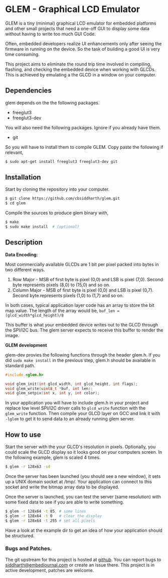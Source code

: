 **GLEM** - **G**raphical **L**CD **Em**ulator
=======================

GLEM is a tiny (minimal) graphical LCD emulator for embedded platforms and other
small projects that need a one-off GUI to display some data without having to
write too much GUI Code.

Often, embedded developers realize UI enhancements only after seeing the
firmware in running on the device. So the task of building a good UI is very
time consuming. 

This project aims to eliminate the round trip time involved in compiling,
flashing, and checking the embedded device when working with GLCDs.  This is
achieved by emulating a the GLCD in a window on your computer.

Dependencies
-------
glem depends on the the following packages. 

* freeglut3
* freeglut3-dev

You will also need the following packages. Ignore if you already have them.

* git

So you will have to install them to compile GLEM. Copy paste the following if
relevant,
```sh
$ sudo apt-get install freeglut3 freeglut3-dev git
```

Installation
-------
Start by cloning the repository into your computer.
```sh
$ git clone https://github.com/cbsiddharth/glem.git
$ cd glem
```
Compile the sources to produce glem binary with,
```sh
$ make
$ sudo make install  # (optional)
```

Description
-------

**Data Encoding:**

Most commercially available GLCDs are 1 bit per pixel packed into bytes in two
different ways.
1. Row Major - MSB of first byte is pixel (0,0) and LSB is pixel (7,0). Second
   byte represents pixels (8,0) to (15,0) and so on.
2. Column Major - MSB of first byte is pixel (0,0) and LSB is pixel (0,7).
   Second byte represents pixels (1,0) to (1,7) and so on.

In both cases, typical application layer code has an array to store the bit map
value. The length of the array would be, `buf_len = (glcd_width*glcd_height)/8`

This buffer is what your embedded device writes out to the GLCD through the
SPI/I2C bus. The glem server expects to receive this buffer to render the
image.

**GLEM development**

glem-dev provies the following functions through the header glem.h. If you did
`sudo make install` in the previous step, glem.h should be available in standard
path.
```c
#include <glem.h>

void glem_init(int glcd_width, int glcd_height, int flags);
void glem_write(uint8_t *buf, int len);
void glem_setpix(int x, int y, int color);
```
In your application you will have to include glem.h in your project and
replace low level SPI/I2C driver calls to `glcd_write` function with the 
`glem_write` function. Then compile your GLCD layer on GCC and link it with 
`-lglem` to get it to send data to an already running glem server. 

How to use
----------------
Start the server with the your GLCD's resolution in pixels. Optionally, you could
scale the GLCD display so it looks good on your computers screen. In the
following example, glem is scaled 4 times.

```sh
$ glem -r 128x63 -s4
```
Once the server has been launched (you should see a new window), it sets up a
UNIX domain socket at /tmp/. Your application can connect to this socket and
write the bitmap array data to be displayed. 

Once the server is launched, you can test the server (same resolution) with 
some fixed data to see if you are able to write something.

```sh
$ glem -r 128x64 -t 85  # some lines
$ glem -r 128x64 -t 0   # clear the display
$ glem -r 128x64 -t 255 # set all pixels
```
Have a look at the example dir to get an idea of how your application should
be structured.

### Bugs and Patches.

The git upstream for this project is hosted at [github](http://github.com/cbsiddharth/glem.git).
You can report bugs to siddharth@embedjournal.com or create an issue there.
This project is in active development, patches are welcome.

